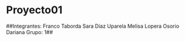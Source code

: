 # Proyecto01

##Integrantes: Franco Taborda Sara
             Díaz Uparela Melisa
             Lopera Osorio Dariana
Grupo: 1##            
